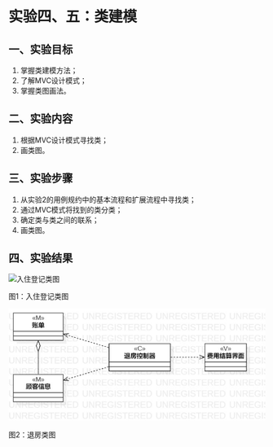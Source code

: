 # 实验四、五：类建模

## 一、实验目标
1. 掌握类建模方法；
2. 了解MVC设计模式；
3. 掌握类图画法。

## 二、实验内容
1. 根据MVC设计模式寻找类；
2. 画类图。

## 三、实验步骤
1. 从实验2的用例规约中的基本流程和扩展流程中寻找类；
2. 通过MVC模式将找到的类分类；
3. 确定类与类之间的联系；
4. 画类图。

## 四、实验结果

![入住登记类图](./Lab4_ClassDiagram_Register.jpg)

图1：入住登记类图

![结账活动图](./Lab4_ClassDiagram_Check.jpg)

图2：退房类图